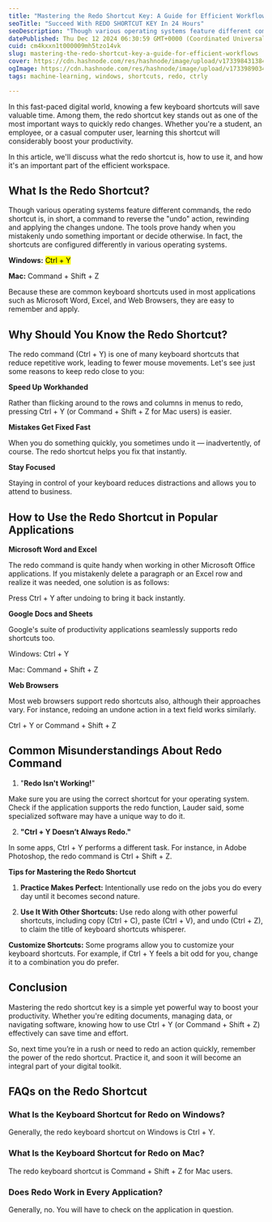 ```yaml
---
title: "Mastering the Redo Shortcut Key: A Guide for Efficient Workflows"
seoTitle: "Succeed With REDO SHORTCUT KEY In 24 Hours"
seoDescription: "Though various operating systems feature different commands, the redo shortcut is, in short, a command to reverse the "undo" action, rewinding and applying"
datePublished: Thu Dec 12 2024 06:30:59 GMT+0000 (Coordinated Universal Time)
cuid: cm4kxxn1t000009mh5tzo14vk
slug: mastering-the-redo-shortcut-key-a-guide-for-efficient-workflows
cover: https://cdn.hashnode.com/res/hashnode/image/upload/v1733984313845/52b2400d-4d0c-4321-b167-9850e4e39e94.jpeg
ogImage: https://cdn.hashnode.com/res/hashnode/image/upload/v1733989034257/7125a719-3a68-4808-bb7d-4f1c453fe888.webp
tags: machine-learning, windows, shortcuts, redo, ctrly

---
```


In this fast-paced digital world, knowing a few keyboard shortcuts will save valuable time. Among them, the redo shortcut key stands out as one of the most important ways to quickly redo changes. Whether you're a student, an employee, or a casual computer user, learning this shortcut will considerably boost your productivity.

In this article, we'll discuss what the redo shortcut is, how to use it, and how it's an important part of the efficient workspace.

## **What Is the Redo Shortcut?**

Though various operating systems feature different commands, the redo shortcut is, in short, a command to reverse the "undo" action, rewinding and applying the changes undone. The tools prove handy when you mistakenly undo something important or decide otherwise. In fact, the shortcuts are configured differently in various operating systems.

**Windows:** <mark>Ctrl + Y</mark>

**Mac:** Command + Shift + Z

Because these are common keyboard shortcuts used in most applications such as Microsoft Word, Excel, and Web Browsers, they are easy to remember and apply.

## **Why Should You Know the Redo Shortcut?**

The redo command (Ctrl + Y) is one of many keyboard shortcuts that reduce repetitive work, leading to fewer mouse movements. Let's see just some reasons to keep redo close to you:

**Speed Up Workhanded**

Rather than flicking around to the rows and columns in menus to redo, pressing Ctrl + Y (or Command + Shift + Z for Mac users) is easier.

**Mistakes Get Fixed Fast**

When you do something quickly, you sometimes undo it — inadvertently, of course. The redo shortcut helps you fix that instantly.

**Stay Focused**

Staying in control of your keyboard reduces distractions and allows you to attend to business. 

## **How to Use the Redo Shortcut in Popular Applications**

**Microsoft Word and Excel**

The redo command is quite handy when working in other Microsoft Office applications. If you mistakenly delete a paragraph or an Excel row and realize it was needed, one solution is as follows:

Press Ctrl + Y after undoing to bring it back instantly.

**Google Docs and Sheets**

Google's suite of productivity applications seamlessly supports redo shortcuts too.

Windows: Ctrl + Y

Mac: Command + Shift + Z

**Web Browsers**

Most web browsers support redo shortcuts also, although their approaches vary. For instance, redoing an undone action in a text field works similarly.

Ctrl + Y or Command + Shift + Z

## **Common Misunderstandings About Redo Command**

1. "**Redo Isn't Working!**"
    

Make sure you are using the correct shortcut for your operating system. Check if the application supports the redo function, Lauder said, some specialized software may have a unique way to do it.

2. **"Ctrl + Y Doesn’t Always Redo."**
    

In some apps, Ctrl + Y performs a different task. For instance, in Adobe Photoshop, the redo command is Ctrl + Shift + Z.

**Tips for Mastering the Redo Shortcut**

1. **Practice Makes Perfect:** Intentionally use redo on the jobs you do every day until it becomes second nature.
    
2. **Use It With Other Shortcuts:** Use redo along with other powerful shortcuts, including copy (Ctrl + C), paste (Ctrl + V), and undo (Ctrl + Z), to claim the title of keyboard shortcuts whisperer.
    

**Customize Shortcuts:** Some programs allow you to customize your keyboard shortcuts. For example, if Ctrl + Y feels a bit odd for you, change it to a combination you do prefer.

## **Conclusion**

Mastering the redo shortcut key is a simple yet powerful way to boost your productivity. Whether you're editing documents, managing data, or navigating software, knowing how to use Ctrl + Y (or Command + Shift + Z) effectively can save time and effort.

So, next time you’re in a rush or need to redo an action quickly, remember the power of the redo shortcut. Practice it, and soon it will become an integral part of your digital toolkit.

## **FAQs on the Redo Shortcut**

### **What Is the Keyboard Shortcut for Redo on Windows?**

Generally, the redo keyboard shortcut on Windows is Ctrl + Y.

### **What Is the Keyboard Shortcut for Redo on Mac?**

The redo keyboard shortcut is Command + Shift + Z for Mac users.

### **Does Redo Work in Every Application?** 

Generally, no. You will have to check on the application in question.